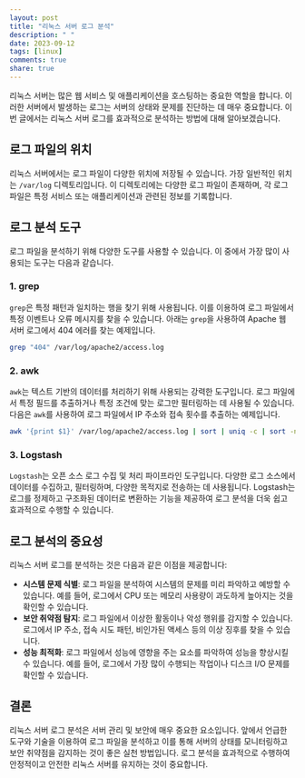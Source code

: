 ```yaml
---
layout: post
title: "리눅스 서버 로그 분석"
description: " "
date: 2023-09-12
tags: [linux]
comments: true
share: true
---
```


리눅스 서버는 많은 웹 서비스 및 애플리케이션을 호스팅하는 중요한 역할을 합니다. 이러한 서버에서 발생하는 로그는 서버의 상태와 문제를 진단하는 데 매우 중요합니다. 이번 글에서는 리눅스 서버 로그를 효과적으로 분석하는 방법에 대해 알아보겠습니다.

## 로그 파일의 위치

리눅스 서버에서는 로그 파일이 다양한 위치에 저장될 수 있습니다. 가장 일반적인 위치는 `/var/log` 디렉토리입니다. 이 디렉토리에는 다양한 로그 파일이 존재하며, 각 로그 파일은 특정 서비스 또는 애플리케이션과 관련된 정보를 기록합니다.

## 로그 분석 도구

로그 파일을 분석하기 위해 다양한 도구를 사용할 수 있습니다. 이 중에서 가장 많이 사용되는 도구는 다음과 같습니다.

### 1. grep

`grep`은 특정 패턴과 일치하는 행을 찾기 위해 사용됩니다. 이를 이용하여 로그 파일에서 특정 이벤트나 오류 메시지를 찾을 수 있습니다. 아래는 `grep`을 사용하여 Apache 웹 서버 로그에서 404 에러를 찾는 예제입니다.

```bash
grep "404" /var/log/apache2/access.log
```

### 2. awk

`awk`는 텍스트 기반의 데이터를 처리하기 위해 사용되는 강력한 도구입니다. 로그 파일에서 특정 필드를 추출하거나 특정 조건에 맞는 로그만 필터링하는 데 사용될 수 있습니다. 다음은 `awk`를 사용하여 로그 파일에서 IP 주소와 접속 횟수를 추출하는 예제입니다.

```bash
awk '{print $1}' /var/log/apache2/access.log | sort | uniq -c | sort -nr
```

### 3. Logstash

`Logstash`는 오픈 소스 로그 수집 및 처리 파이프라인 도구입니다. 다양한 로그 소스에서 데이터를 수집하고, 필터링하며, 다양한 목적지로 전송하는 데 사용됩니다. Logstash는 로그를 정제하고 구조화된 데이터로 변환하는 기능을 제공하여 로그 분석을 더욱 쉽고 효과적으로 수행할 수 있습니다.

## 로그 분석의 중요성

리눅스 서버 로그를 분석하는 것은 다음과 같은 이점을 제공합니다:

- **시스템 문제 식별**: 로그 파일을 분석하여 시스템의 문제를 미리 파악하고 예방할 수 있습니다. 예를 들어, 로그에서 CPU 또는 메모리 사용량이 과도하게 높아지는 것을 확인할 수 있습니다.
- **보안 취약점 탐지**: 로그 파일에서 이상한 활동이나 악성 행위를 감지할 수 있습니다. 로그에서 IP 주소, 접속 시도 패턴, 비인가된 액세스 등의 이상 징후를 찾을 수 있습니다.
- **성능 최적화**: 로그 파일에서 성능에 영향을 주는 요소를 파악하여 성능을 향상시킬 수 있습니다. 예를 들어, 로그에서 가장 많이 수행되는 작업이나 디스크 I/O 문제를 확인할 수 있습니다.

## 결론

리눅스 서버 로그 분석은 서버 관리 및 보안에 매우 중요한 요소입니다. 앞에서 언급한 도구와 기술을 이용하여 로그 파일을 분석하고 이를 통해 서버의 상태를 모니터링하고 보안 취약점을 감지하는 것이 좋은 실천 방법입니다. 로그 분석을 효과적으로 수행하여 안정적이고 안전한 리눅스 서버를 유지하는 것이 중요합니다.